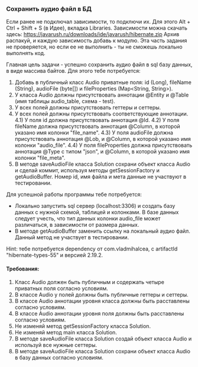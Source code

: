 
### Сохранить аудио файл в БД

Если ранее не подключал зависимости, то подключи их. Для этого Alt + Ctrl + Shift + S (в Идее), вкладка Libraries.
Зависимости можна скачать здесь: https://javarush.ru/downloads/ide/javarush/hibernate.zip
Архив распакуй, и каждую зависимость добавь к модулю. Эта часть задания не проверяется, но если ее не выполнить - ты не сможешь локально выполнять код.

Главная цель задачи - успешно сохранить аудио файл в sql базу данных, в виде массива байтов.
Для этого тебе потребуется:
1) Добавь в публичный класс Audio приватные поля: id (Long), fileName (String), audioFile (byte[]) и fileProperties (Map&lt;String, String&gt;).
2) У класса Audio должны присутствовать аннотации @Entity и @Table (имя таблицы audio_table, схема - test).
3) У всех полей должны присутствовать геттеры и сеттеры.
4) У всех полей должны присутствовать соответствующие аннотации.
4.1) У поля id должна присутствовать аннотация @Id.
4.2) У поля fileName должна присутствовать аннотация @Column, в которой указано имя колонки &quot;file_name&quot;.
4.3) У поля audioFile должна присутствовать аннотация @Lob, и @Column, в которой указано имя колонки &quot;audio_file&quot;.
4.4) У поля fileProperties должна присутствовать аннотация @Type с типом &quot;json&quot;, и @Column, в которой указано имя колонки &quot;file_meta&quot;.
5) В методе saveAudioFile класса Solution сохрани объект класса Audio и сделай коммит, используя методы getSessionFactory и getAudioBuffer. Номер id, имя файла и мета данные не участвуют в тестировании.

Для успешной работы программы тебе потребуется:
- Локально запустить sql сервер (localhost:3306) и создать базу данных с нужной схемой, таблицей и колонками. В базе данных следует учесть, что тип данных колонки audio_file может различаться, в зависимости от размера данных.
- В методе getAudioBuffer заменить ссылку на локальный аудио файл. Данный метод не участвует в тестировании.

Hint: тебе потребуется dependency от com.vladmihalcea, с artifactId &quot;hibernate-types-55&quot; и версией 2.19.2.


#### Требования:
1.	Класс Audio должен быть публичным и содержать четыре приватных поля согласно условиям.
2.	В классе Audio у полей должны быть публичные геттеры и сеттеры.
3.	В классе Audio аннотации уровня класса должны быть расставлены согласно условиям.
4.	В классе Audio аннотации уровня поля должны быть расставлены согласно условиям.
5.	Не изменяй метод getSessionFactory класса Solution.
6.	Не изменяй метод main класса Solution.
7.	В методе saveAudioFile класса Solution создай объект класса Audio и используй все нужные сеттеры.
8.	В методе saveAudioFile класса Solution сохрани объект класса Audio в базу данных согласно условиям.

